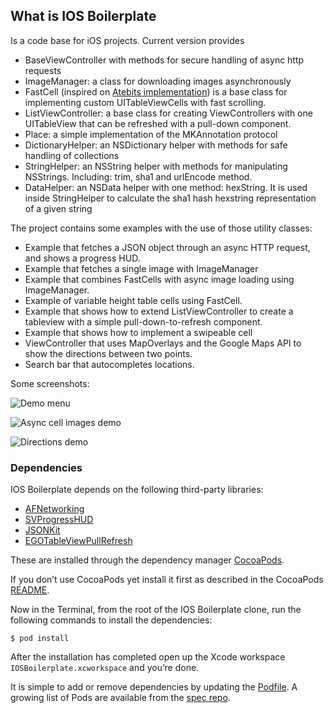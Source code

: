 What is IOS Boilerplate
-----------------------

Is a code base for iOS projects. Current version provides

  - BaseViewController with methods for secure handling of async http requests
  - ImageManager: a class for downloading images asynchronously
  - FastCell (inspired on [Atebits implementation](http://blog.atebits.com/2008/12/fast-scrolling-in-tweetie-with-uitableview/)) is a base class for implementing custom UITableViewCells with fast scrolling.
  - ListViewController: a base class for creating ViewControllers with one UITableView that can be refreshed with a pull-down component.
  - Place: a simple implementation of the MKAnnotation protocol
  - DictionaryHelper: an NSDictionary helper with methods for safe handling of collections
  - StringHelper: an NSString helper with methods for manipulating NSStrings. Including: trim, sha1 and urlEncode method.
  - DataHelper: an NSData helper with one method: hexString. It is used inside StringHelper to calculate the sha1 hash hexstring representation of a given string

The project contains some examples with the use of those utility classes:

  - Example that fetches a JSON object through an async HTTP request, and shows a progress HUD.
  - Example that fetches a single image with ImageManager
  - Example that combines FastCells with async image loading using ImageManager.
  - Example of variable height table cells using FastCell.
  - Example that shows how to extend ListViewController to create a tableview with a simple pull-down-to-refresh component.
  - Example that shows how to implement a swipeable cell
  - ViewController that uses MapOverlays and the Google Maps API to show the directions between two points.
  - Search bar that autocompletes locations.

Some screenshots:

![Demo menu](https://github.com/gimenete/iOS-boilerplate/raw/master/shots/demo-menu.png)

![Async cell images demo](https://github.com/gimenete/iOS-boilerplate/raw/master/shots/async-cells.png)

![Directions demo](https://github.com/gimenete/iOS-boilerplate/raw/master/shots/directions.png)


### Dependencies

IOS Boilerplate depends on the following third-party libraries:

  - [AFNetworking](https://github.com/AFNetworking/AFNetworking)
  - [SVProgressHUD](https://github.com/samvermette/SVProgressHUD)
  - [JSONKit](https://github.com/johnezang/JSONKit)
  - [EGOTableViewPullRefresh](https://github.com/enormego/EGOTableViewPullRefresh)

These are installed through the dependency manager [CocoaPods](https://github.com/CocoaPods/CocoaPods).

If you don’t use CocoaPods yet install it first as described in the CocoaPods [README](https://github.com/CocoaPods/CocoaPods/blob/master/README.md).

Now in the Terminal, from the root of the IOS Boilerplate clone, run the following commands to install the dependencies:

    $ pod install

After the installation has completed open up the Xcode workspace `IOSBoilerplate.xcworkspace` and you’re done.

It is simple to add or remove dependencies by updating the [Podfile](https://github.com/CocoaPods/iOS-boilerplate/blob/master/Podfile). A growing list of Pods are available from the [spec repo](https://github.com/CocoaPods/Specs).
